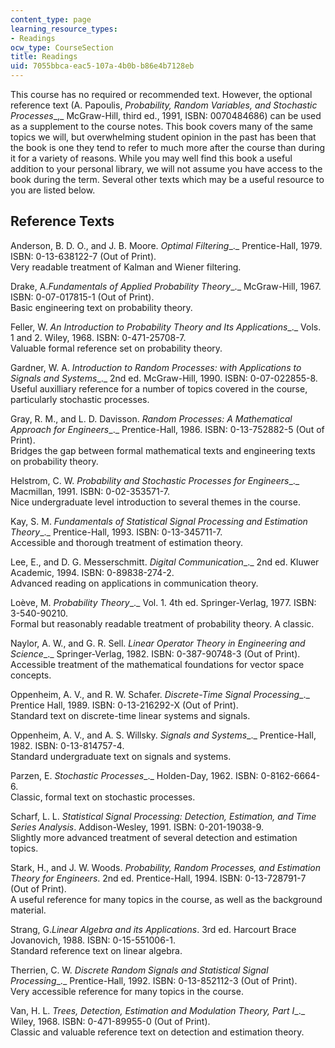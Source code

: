```yaml
---
content_type: page
learning_resource_types:
- Readings
ocw_type: CourseSection
title: Readings
uid: 7055bbca-eac5-107a-4b0b-b86e4b7128eb
---
```


This course has no required or recommended text. However, the optional reference text (A. Papoulis, _Probability, Random Variables, and Stochastic Processes__,_ McGraw-Hill, third ed., 1991, ISBN: 0070484686) can be used as a supplement to the course notes. This book covers many of the same topics we will, but overwhelming student opinion in the past has been that the book is one they tend to refer to much more after the course than during it for a variety of reasons. While you may well find this book a useful addition to your personal library, we will not assume you have access to the book during the term. Several other texts which may be a useful resource to you are listed below.

Reference Texts
---------------

Anderson, B. D. O., and J. B. Moore. _Optimal Filtering__._ Prentice-Hall, 1979. ISBN: 0-13-638122-7 (Out of Print).  
Very readable treatment of Kalman and Wiener filtering.

Drake, A._Fundamentals of Applied Probability Theory__._ McGraw-Hill, 1967. ISBN: 0-07-017815-1 (Out of Print).  
Basic engineering text on probability theory.

Feller, W. _An Introduction to Probability Theory and Its Applications__._ Vols. 1 and 2. Wiley, 1968. ISBN: 0-471-25708-7.  
Valuable formal reference set on probability theory.

Gardner, W. A. _Introduction to Random Processes: with Applications to Signals and Systems__._ 2nd ed. McGraw-Hill, 1990. ISBN: 0-07-022855-8.  
Useful auxilliary reference for a number of topics covered in the course, particularly stochastic processes.

Gray, R. M., and L. D. Davisson. _Random Processes: A Mathematical Approach for Engineers__._ Prentice-Hall, 1986. ISBN: 0-13-752882-5 (Out of Print).  
Bridges the gap between formal mathematical texts and engineering texts on probability theory.

Helstrom, C. W. _Probability and Stochastic Processes for Engineers__._ Macmillan, 1991. ISBN: 0-02-353571-7.  
Nice undergraduate level introduction to several themes in the course.

Kay, S. M. _Fundamentals of Statistical Signal Processing and Estimation Theory__._ Prentice-Hall, 1993. ISBN: 0-13-345711-7.  
Accessible and thorough treatment of estimation theory.

Lee, E., and D. G. Messerschmitt. _Digital Communication__._ 2nd ed. Kluwer Academic, 1994. ISBN: 0-89838-274-2.  
Advanced reading on applications in communication theory.

Loève, M. _Probability Theory__._ Vol. 1. 4th ed. Springer-Verlag, 1977. ISBN: 3-540-90210.  
Formal but reasonably readable treatment of probability theory. A classic.

Naylor, A. W., and G. R. Sell. _Linear Operator Theory in Engineering and Science__._ Springer-Verlag, 1982. ISBN: 0-387-90748-3 (Out of Print).  
Accessible treatment of the mathematical foundations for vector space concepts.

Oppenheim, A. V., and R. W. Schafer. _Discrete-Time Signal Processing__._ Prentice Hall, 1989. ISBN: 0-13-216292-X (Out of Print).  
Standard text on discrete-time linear systems and signals.

Oppenheim, A. V., and A. S. Willsky. _Signals and Systems__._ Prentice-Hall, 1982. ISBN: 0-13-814757-4.  
Standard undergraduate text on signals and systems.

Parzen, E. _Stochastic Processes__._ Holden-Day, 1962. ISBN: 0-8162-6664-6.  
Classic, formal text on stochastic processes.

Scharf, L. L. _Statistical Signal Processing: Detection, Estimation, and Time Series Analysis_. Addison-Wesley, 1991. ISBN: 0-201-19038-9.  
Slightly more advanced treatment of several detection and estimation topics.

Stark, H., and J. W. Woods. _Probability, Random Processes, and Estimation Theory for Engineers_. 2nd ed. Prentice-Hall, 1994. ISBN: 0-13-728791-7 (Out of Print).  
A useful reference for many topics in the course, as well as the background material.

Strang, G._Linear Algebra and its Applications_. 3rd ed. Harcourt Brace Jovanovich, 1988. ISBN: 0-15-551006-1.  
Standard reference text on linear algebra.

Therrien, C. W. _Discrete Random Signals and Statistical Signal Processing__._ Prentice-Hall, 1992. ISBN: 0-13-852112-3 (Out of Print).  
Very accessible reference for many topics in the course.

Van, H. L. _Trees, Detection, Estimation and Modulation Theory, Part I__._ Wiley, 1968. ISBN: 0-471-89955-0 (Out of Print).  
Classic and valuable reference text on detection and estimation theory.